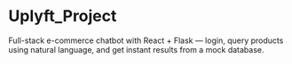 # Uplyft_Project
Full-stack e-commerce chatbot with React + Flask — login, query products using natural language, and get instant results from a mock database.
